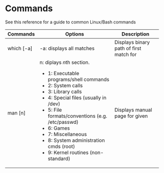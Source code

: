 # Commands

See this reference for a guide to common Linux/Bash commands

| Commands | Options | Description |
| -------- | ------- | ----------- |
| which [-a] <cmd> | -a: displays all matches | Displays binary path of first match for <cmd> |
| man [n] <cmd> | n: diplays *n*th section. <ul><li>1: Executable programs/shell commands</li><li>2: System calls</li><li>3: Library calls</li><li>4: Special files (usually in /dev)</li><li>5: File formats/conventions (e.g. /etc/passwd)</li><li>6: Games</li><li>7: Miscellaneous</li><li>8: System administration cmds (root)</li><li>9: Kernel routines (non-standard)</li></ul> | Displays manual page for given <cmd> | 
